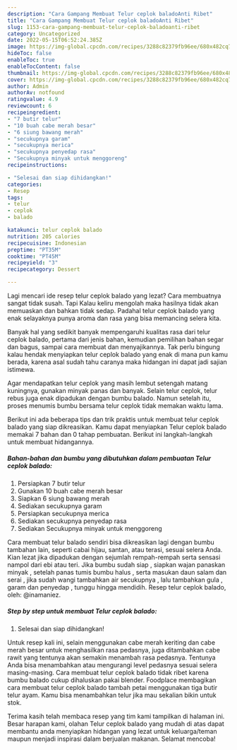 ```yaml
---
description: "Cara Gampang Membuat Telur ceplok baladoAnti Ribet"
title: "Cara Gampang Membuat Telur ceplok baladoAnti Ribet"
slug: 1153-cara-gampang-membuat-telur-ceplok-baladoanti-ribet
category: Uncategorized
date: 2022-05-15T06:52:24.385Z
image: https://img-global.cpcdn.com/recipes/3288c82379fb96ee/680x482cq70/telur-ceplok-balado-foto-resep-utama.jpg
hideToc: false
enableToc: true
enableTocContent: false
thumbnail: https://img-global.cpcdn.com/recipes/3288c82379fb96ee/680x482cq70/telur-ceplok-balado-foto-resep-utama.jpg
cover: https://img-global.cpcdn.com/recipes/3288c82379fb96ee/680x482cq70/telur-ceplok-balado-foto-resep-utama.jpg
author: Admin
authorAv: notfound
ratingvalue: 4.9
reviewcount: 6
recipeingredient:
- "7 butir telur"
- "10 buah cabe merah besar"
- "6 siung bawang merah"
- "secukupnya garam"
- "secukupnya merica"
- "secukupnya penyedap rasa"
- "Secukupnya minyak untuk menggoreng"
recipeinstructions:

- "Selesai dan siap dihidangkan!"
categories:
- Resep
tags:
- telur
- ceplok
- balado

katakunci: telur ceplok balado 
nutrition: 205 calories
recipecuisine: Indonesian
preptime: "PT35M"
cooktime: "PT45M"
recipeyield: "3"
recipecategory: Dessert

---
```



Lagi mencari ide resep telur ceplok balado yang lezat? Cara membuatnya sangat tidak susah. Tapi Kalau keliru mengolah maka hasilnya tidak akan memuaskan dan bahkan tidak sedap. Padahal telur ceplok balado yang enak selayaknya punya aroma dan rasa yang bisa memancing selera kita.


Banyak hal yang sedikit banyak mempengaruhi kualitas rasa dari telur ceplok balado, pertama dari jenis bahan, kemudian pemilihan bahan segar dan bagus, sampai cara membuat dan menyajikannya. Tak perlu bingung kalau hendak menyiapkan telur ceplok balado yang enak di mana pun kamu berada, karena asal sudah tahu caranya maka hidangan ini dapat jadi sajian istimewa.

Agar mendapatkan telur ceplok yang masih lembut setengah matang kuningnya, gunakan minyak panas dan banyak. Selain telur ceplok, telur rebus juga enak dipadukan dengan bumbu balado. Namun setelah itu, proses menumis bumbu bersama telur ceplok tidak memakan waktu lama.


Berikut ini ada beberapa tips dan trik praktis untuk membuat telur ceplok balado yang siap dikreasikan. Kamu dapat menyiapkan Telur ceplok balado memakai 7 bahan dan 0 tahap pembuatan. Berikut ini langkah-langkah untuk membuat hidangannya.

<!--inarticleads1-->

##### Bahan-bahan dan bumbu yang dibutuhkan dalam pembuatan Telur ceplok balado:

1. Persiapkan 7 butir telur
1. Gunakan 10 buah cabe merah besar
1. Siapkan 6 siung bawang merah
1. Sediakan secukupnya garam
1. Persiapkan secukupnya merica
1. Sediakan secukupnya penyedap rasa
1. Sediakan Secukupnya minyak untuk menggoreng


Cara membuat telur balado sendiri bisa dikreasikan lagi dengan bumbu tambahan lain, seperti cabai hijau, santan, atau terasi, sesuai selera Anda. Kian lezat jika dipadukan dengan sejumlah rempah-rempah serta sensasi nampol dari ebi atau teri. Jika bumbu sudah siap , siapkan wajan panaskan minyak , setelah panas tumis bumbu halus , serta masukan daun salam dan serai , jika sudah wangi tambahkan air secukupnya , lalu tambahkan gula , garam dan penyedap , tunggu hingga mendidih. Resep telur ceplok balado, oleh: @inamaniez. 

<!--inarticleads2-->

##### Step by step untuk membuat Telur ceplok balado:


1. Selesai dan siap dihidangkan!

Untuk resep kali ini, selain menggunakan cabe merah keriting dan cabe merah besar untuk menghasilkan rasa pedasnya, juga ditambahkan cabe rawit yang tentunya akan semakin menambah rasa pedasnya. Tentunya Anda bisa menambahkan atau mengurangi level pedasnya sesuai selera masing-masing. Cara membuat telur ceplok balado tidak ribet karena bumbu balado cukup dihaluskan pakai blender. Foodplace membagikan cara membuat telur ceplok balado tambah petai menggunakan tiga butir telur ayam. Kamu bisa menambahkan telur jika mau sekalian bikin untuk stok. 

Terima kasih telah membaca resep yang tim kami tampilkan di halaman ini. Besar harapan kami, olahan Telur ceplok balado yang mudah di atas dapat membantu anda menyiapkan hidangan yang lezat untuk keluarga/teman maupun menjadi inspirasi dalam berjualan makanan. Selamat mencoba!
